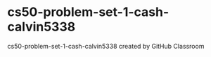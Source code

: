 # cs50-problem-set-1-cash-calvin5338
cs50-problem-set-1-cash-calvin5338 created by GitHub Classroom
